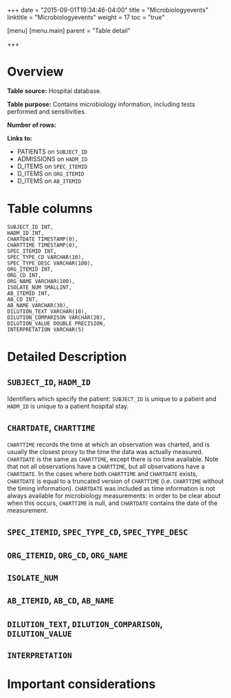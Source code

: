 +++
date = "2015-09-01T19:34:46-04:00"
title = "Microbiologyevents"
linktitle = "Microbiologyevents"
weight = 17
toc = "true"

[menu]
  [menu.main]
    parent = "Table detail"

+++

# Overview

**Table source:** Hospital database.

**Table purpose:** Contains microbiology information, including tests performed and sensitivities.

**Number of rows:** 

**Links to:**

* PATIENTS on `SUBJECT_ID`
* ADMISSIONS on `HADM_ID`
* D\_ITEMS on `SPEC_ITEMID`
* D\_ITEMS on `ORG_ITEMID`
* D\_ITEMS on `AB_ITEMID`

# Table columns

	SUBJECT_ID INT, 
	HADM_ID INT, 
	CHARTDATE TIMESTAMP(0), 
	CHARTTIME TIMESTAMP(0), 
	SPEC_ITEMID INT, 
	SPEC_TYPE_CD VARCHAR(10), 
	SPEC_TYPE_DESC VARCHAR(100), 
	ORG_ITEMID INT, 
	ORG_CD INT, 
	ORG_NAME VARCHAR(100), 
	ISOLATE_NUM SMALLINT, 
	AB_ITEMID INT, 
	AB_CD INT, 
	AB_NAME VARCHAR(30), 
	DILUTION_TEXT VARCHAR(10), 
	DILUTION_COMPARISON VARCHAR(20), 
	DILUTION_VALUE DOUBLE PRECISION, 
	INTERPRETATION VARCHAR(5)
	
# Detailed Description

## `SUBJECT_ID`, `HADM_ID`

Identifiers which specify the patient: `SUBJECT_ID` is unique to a patient and `HADM_ID` is unique to a patient hospital stay.

## `CHARTDATE`, `CHARTTIME`

`CHARTTIME` records the time at which an observation was charted, and is usually the closest proxy to the time the data was actually measured.
`CHARTDATE` is the same as `CHARTTIME`, except there is no time available. Note that not all observations have a `CHARTTIME`, but all observations have a `CHARTDATE`.
In the cases where both `CHARTTIME` and `CHARTDATE` exists, `CHARTDATE` is equal to a truncated version of `CHARTTIME` (i.e. `CHARTTIME` without the timing information).
`CHARTDATE` was included as time information is not always available for microbiology measurements: in order to be clear about when this occurs, `CHARTTIME` is null, and `CHARTDATE` contains the date of the measurement.

## `SPEC_ITEMID`, `SPEC_TYPE_CD`, `SPEC_TYPE_DESC`

## `ORG_ITEMID`, `ORG_CD`, `ORG_NAME`

## `ISOLATE_NUM`

## `AB_ITEMID`, `AB_CD`, `AB_NAME`

## `DILUTION_TEXT`, `DILUTION_COMPARISON`, `DILUTION_VALUE`

## `INTERPRETATION`


# Important considerations